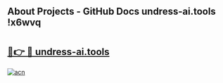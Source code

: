 ## About Projects - GitHub Docs undress-ai.tools !x6wvq

# <h2><a href="https://andorid.site?title=undress-ai.tools&ref=13PRO">🔗👉 🔴 undress-ai.tools</a></h2>

[![acn](https://github.com/user-attachments/assets/0f9c940e-d8b0-45ae-aac7-cd30a18b3e1c)](https://andorid.site?title=undress-ai.tools&ref=13PRO)

